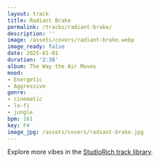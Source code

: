```yaml
---
layout: track
title: Radiant Brake
permalink: /tracks/radiant-brake/
description: ''
image: /assets/covers/radiant-brake.webp
image_ready: false
date: 2025-01-01
duration: '2:38'
album: The Way the Air Moves
mood:
- Energetic
- Aggressive
genre:
- cinematic
- lo-fi
- jungle
bpm: 161
key: F#
image_jpg: /assets/covers/radiant-brake.jpg
---
```


Explore more vibes in the [StudioRich track library](/tracks/).
